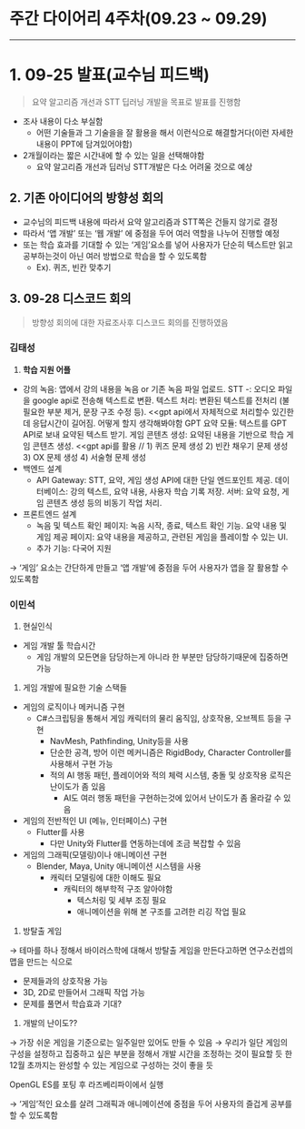 # 주간 다이어리 4주차(09.23 ~ 09.29)

---

# 1. 09-25 발표(교수님 피드백)

> 요약 알고리즘 개선과 STT 딥러닝 개발을 목표로 발표를 진행함
> 
- 조사 내용이 다소 부실함
    - 어떤 기술들과 그 기술을을 잘 활용을 해서 이런식으로 해결할거다(이런 자세한 내용이 PPT에 담겨있어야함)
- 2개월이라는 짧은 시간내에 할 수 있는 일을 선택해야함
    - 요약 알고리즘 개선과 딥러닝 STT개발은 다소 어려울 것으로 예상

## 2. 기존 아이디어의 방향성 회의

- 교수님의 피드백 내용에 따라서 요약 알고리즘과 STT쪽은 건들지 않기로 결정
- 따라서 ‘앱 개발’ 또는 ‘웹 개발’ 에 중점을 두어 여러 역할을 나누어 진행할 예정
- 또는 학습 효과를 기대할 수 있는 ‘게임’요소를 넣어 사용자가 단순히 텍스트만 읽고 공부하는것이 아닌 여러 방법으로 학습을 할 수 있도록함
    - Ex). 퀴즈, 빈칸 맞추기

## 3. 09-28 디스코드 회의

> 방향성 회의에 대한 자료조사후 디스코드 회의를 진행하였음
> 

### 김태성

1. **학습 지원 어플**
- 강의 녹음: 앱에서 강의 내용을 녹음 or 기존 녹음 파일 업로드.
STT -: 오디오 파일을 google api로 전송해 텍스트로 변환.
텍스트 처리: 변환된 텍스트를 전처리 (불필요한 부분 제거, 문장 구조 수정 등).   <<gpt api에서 자체적으로 처리할수 있긴한데 응답시간이 길어짐. 어떻게 할지 생각해봐야함
GPT 요약 모듈:  텍스트를 GPT API로 보내 요약된 텍스트 받기.
게임 콘텐츠 생성: 요약된 내용을 기반으로 학습 게임 콘텐츠 생성. <<gpt api를 활용 // 1) 퀴즈 문제 생성  2) 빈칸 채우기 문제 생성  3) OX 문제 생성 4) 서술형 문제 생성
- 백엔드 설계
    - API Gateway: STT, 요약, 게임 생성 API에 대한 단일 엔드포인트 제공.
    데이터베이스: 강의 텍스트, 요약 내용, 사용자 학습 기록 저장.
    서버: 요약 요청, 게임 콘텐츠 생성 등의 비동기 작업 처리.
- 프론트엔드 설계
    - 녹음 및 텍스트 확인 페이지: 녹음 시작, 종료, 텍스트 확인 기능.
    요약 내용 및 게임 제공 페이지: 요약 내용을 제공하고, 관련된 게임을 플레이할 수 있는 UI.
    - 추가 기능: 다국어 지원

→ ‘게임’ 요소는 간단하게 만들고 ‘앱 개발’에 중점을 두어 사용자가 앱을 잘 활용할 수 있도록함

### 이민석

1. 현실인식
- 게임 개발 툴 학습시간
    - 게임 개발의 모든면을 담당하는게 아니라 한 부분만 담당하기때문에 집중하면 가능
1. 게임 개발에 필요한 기술 스택들
- 게임의 로직이나 메커니즘 구현
    - C#스크립팅을 통해서 게임 캐릭터의 물리 움직임, 상호작용, 오브젝트 등을 구현
        - NavMesh, Pathfinding, Unity등을 사용
        - 단순한 공격, 방어 이런 메커니즘은 RigidBody, Character Controller를 사용해서 구현 가능
        - 적의 AI 행동 패턴, 플레이어와 적의 체력 시스템, 충돌 및 상호작용 로직은 난이도가 좀 있음
            - AI도 여러 행동 패턴을 구현하는것에 있어서 난이도가 좀 올라갈 수 있음
- 게임의 전반적인 UI (메뉴, 인터페이스) 구현
    - Flutter를 사용
        - 다만 Unity와 Flutter를 연동하는데에 조금 복잡할 수 있음
- 게임의 그래픽(모델링)이나 애니메이션 구현
    - Blender, Maya, Unity 애니메이션 시스템을 사용
        - 캐릭터 모델링에 대한 이해도 필요
            - 캐릭터의 해부학적 구조 알아야함
                - 텍스처링 및 세부 조징 필요
                - 애니메이션을 위해 본 구조를 고려한 리깅 작업 필요
1. 방탈출 게임

→ 테마를 하나 정해서
바이러스학에 대해서 방탈출 게임을 만든다고하면 연구소컨셉의 맵을 만드는 식으로

- 문제들과의 상호작용 가능
- 3D, 2D로 만들어서 그래픽 작업 가능
- 문제를 풀면서 학습효과 기대?
1. 개발의 난이도??

→ 가장 쉬운 게임을 기준으로는 일주일만 있어도 만들 수 있음
→ 우리가 일단 게임의 구성을 설정하고 집중하고 싶은 부분을 정해서 개발 시간을 조정하는 것이 필요할 듯 한 12월 초까지는 완성할 수 있는 게임으로 구성하는 것이 좋을 듯

OpenGL ES를 포팅 후 라즈베리파이에서 실행

→ ‘게임’적인 요소를 살려 그래픽과 애니메이션에 중점을 두어 사용자의 즐겁게 공부를 할 수 있도록함